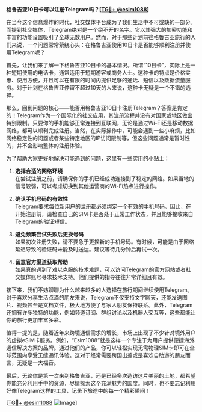 **格鲁吉亚10日卡可以注册Telegram吗？[[TG💪+ @esim1088](https://t.me/s/esim1088)]**

在当今这个信息爆炸的时代，社交媒体平台成为了我们生活中不可或缺的一部分。而提到社交媒体，Telegram绝对是一个绕不开的名字。它以其强大的加密功能和丰富的功能设置吸引了全球无数用户。然而，对于那些计划前往格鲁吉亚旅行的人们来说，一个问题常常萦绕心头：在格鲁吉亚使用10日卡是否能够顺利注册并使用Telegram呢？

首先，让我们来了解一下格鲁吉亚10日卡的基本情况。所谓“10日卡”，实际上是一种短期使用的电话卡，通常适用于短期游客或商务人士。这种卡的特点是价格实惠、使用方便，并且可以在有限的时间内提供足够的通话、短信以及数据流量服务。对于计划在格鲁吉亚停留不超过10天的人来说，这种卡无疑是一个不错的选择。

那么，回到问题的核心——能否用格鲁吉亚10日卡注册Telegram？答案是肯定的！Telegram作为一个国际化的社交应用，其注册流程并没有对国家或地区做出特别限制。只要你的手机能够正常连接到互联网，无论是通过Wi-Fi还是移动数据网络，都可以顺利完成注册。当然，在实际操作中，可能会遇到一些小麻烦，比如网络稳定性的问题或者某些特定地区的IP访问限制等，但这些问题通常是暂时性的，并不会影响整体的注册体验。

为了帮助大家更好地解决可能遇到的问题，这里有一些实用的小贴士：

1. **选择合适的网络环境**  
   在尝试注册之前，请确保你的手机已经成功连接到了稳定的网络。如果当地的信号较弱，可以考虑切换到其他运营商的Wi-Fi热点进行操作。

2. **确认手机号码的有效性**  
   Telegram要求每位新用户的注册都必须绑定一个有效的手机号码。因此，在开始注册前，请检查自己的SIM卡是否处于正常工作状态，并且能够接收来自Telegram的验证短信。

3. **避免频繁尝试失败后更换号码**  
   如果初次注册失败，请不要急于更换新的手机号码。有时候，可能是由于网络延迟导致的验证码未能及时送达。建议等待几分钟后再试一次。

4. **留意官方渠道获取帮助**  
   如果真的遇到了难以克服的技术难题，可以访问Telegram的官方网站或者社交媒体账号寻求技术支持。他们提供的指导往往非常详细且有效。

接下来，我们不妨聊聊为什么越来越多的人选择在旅行期间继续使用Telegram。对于喜欢分享生活点滴的朋友来说，Telegram不仅支持文字聊天，还能发送图片、视频甚至是文档文件，极大地方便了与家人朋友保持联系。此外，Telegram还拥有许多独特的功能，例如频道订阅、群组讨论以及机器人交互等，这些都能让你的旅行更加丰富多彩。

值得一提的是，随着近年来跨境通信需求的增长，市场上出现了不少针对境外用户的虚拟eSIM卡服务。例如，“Esim1088”就是这样一个专注于为用户提供便捷海外通信解决方案的品牌。通过他们的产品，你可以轻松实现无需物理SIM卡即可在全球范围内享受无缝通讯体验。这对于经常需要跨国出差或是喜欢自助游的朋友而言，无疑是一大福音。

最后，无论你是第一次来到格鲁吉亚，还是已经多次造访这片美丽的土地，都希望你能充分利用手中的资源，尽情探索这个充满魅力的国度。同时，也不要忘记利用好像Telegram这样的工具，记录下旅途中的每一个精彩瞬间！

[[TG💪+ @esim1088](https://t.me/s/esim1088) ![Image](https://i.postimg.cc/4NQfJmqS/Snipaste-2025-05-13-00-14-12.png)]